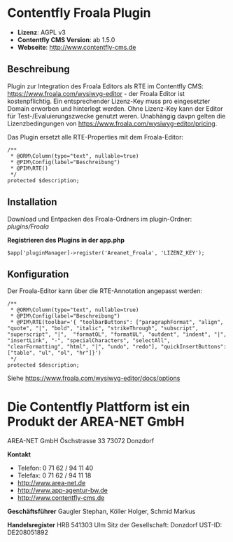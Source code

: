 # Contentfly Froala Plugin
- **Lizenz**: AGPL v3
- **Contentfly CMS Version**: ab 1.5.0
- **Webseite**: http://www.contentfly-cms.de

## Beschreibung

Plugin zur Integration des Froala Editors als RTE im Contentfly CMS: https://www.froala.com/wysiwyg-editor - der Froala Editor ist kostenpflichtig. Ein entsprechender Lizenz-Key muss pro eingesetzter Domain erworben und hinterlegt werden. Ohne Lizenz-Key kann der Editor für Test-/Evaluierungszwecke genutzt weren. Unabhängig davpn gelten die Lizenzbedingungen von https://www.froala.com/wysiwyg-editor/pricing.

Das Plugin ersetzt alle RTE-Properties mit dem Froala-Editor:

```
/**
 * @ORM\Column(type="text", nullable=true)
 * @PIM\Config(label="Beschreibung")
 * @PIM\RTE()
 */
protected $description;
```

## Installation

Download und Entpacken des Froala-Ordners im plugin-Ordner: _plugins/Froala_

**Registrieren des Plugins in der app.php**
```
$app['pluginManager]->register('Areanet_Froala', 'LIZENZ_KEY');
```

## Konfiguration

Der Froala-Editor kann über die RTE-Annotation angepasst werden:
```
/**
 * @ORM\Column(type="text", nullable=true)
 * @PIM\Config(label="Beschreibung")
 * @PIM\RTE(toolbar='{ "toolbarButtons": ["paragraphFormat", "align", "quote", "|", "bold", "italic", "strikeThrough", "subscript", "superscript", "|",  "formatOL", "formatUL", "outdent", "indent", "|", "insertLink", "-", "specialCharacters", "selectAll", "clearFormatting", "html", "|", "undo", "redo"], "quickInsertButtons": ["table", "ul", "ol", "hr"]}')
 */
protected $description;
```

Siehe https://www.froala.com/wysiwyg-editor/docs/options


# Die Contentfly Plattform ist ein Produkt der AREA-NET GmbH

AREA-NET GmbH
Öschstrasse 33
73072 Donzdorf

**Kontakt**

- Telefon: 0 71 62 / 94 11 40
- Telefax: 0 71 62 / 94 11 18
- http://www.area-net.de
- http://www.app-agentur-bw.de
- http://www.contentfly-cms.de


**Geschäftsführer**
Gaugler Stephan, Köller Holger, Schmid Markus

**Handelsregister**
HRB 541303 Ulm
Sitz der Gesellschaft: Donzdorf
UST-ID: DE208051892




